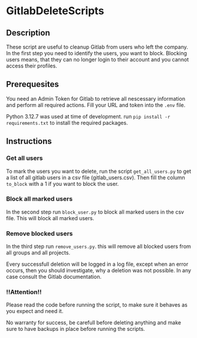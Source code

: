 # GitlabDeleteScripts

## Description
These script are useful to cleanup Gitlab from users who left the company.
In the first step you need to identify the users, you want to block.
Blocking users means, that they can no longer login to their account and you cannot access their profiles.

## Prerequesites
You need an Admin Token for Gitlab to retrieve all nescessary information and perform all required actions.
Fill your URL and token into the ```.env``` file.

Python 3.12.7 was used at time of development.
run ```pip install -r requirements.txt``` to install the required packages.

## Instructions
### Get all users
To mark the users you want to delete, run the script ```get_all_users.py```
 to get a list of all gitlab users in a csv file (gitlab_users.csv). Then fill the column ```to_block``` with a 1 if you want to block the user.

### Block all marked users
 In the second step run ```block_user.py``` to block all marked users in the csv file.
 This will block all marked users.

### Remove blocked users
 In the third step run ```remove_users.py```. this will remove all blocked users from all groups and all projects.

 Every successfull deletion will be logged in a log file, except when an error occurs, then you should investigate, why a deletion was not possible. In any case consult the Gitlab documentation.

### !!Attention!!
 Please read the code before running the script, to make sure it behaves as you expect and need it.

 No warranty for success, be carefull before deleting anything and make sure to have backups in place before running the scripts.
